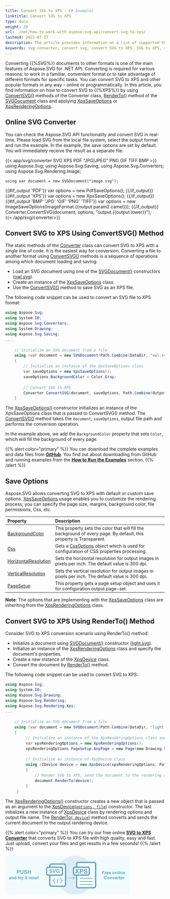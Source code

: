 ```yaml
---
title: Convert SVG to XPS - C# Examples
linktitle: Convert SVG to XPS
type: docs
weight: 20
url:  /net/how-to-work-with-aspose-svg-api/convert-svg-to-xps/   
lastmod: 2022-07-27
description: The article provides information on a list of supported SVG to XPS conversion scenarios and how to execute them using the API. You will learn how to convert SVG to XPS and find C# examples of SVG conversions.
keywords: svg converter, convert svg, convert SVG to XPS, SVG to XPS, save options, c# code
---
```

<link href="./../../style.css" rel="stylesheet" type="text/css" />

Converting  {{%SVG%}} documents to other formats is one of the main features of Aspose.SVG for .NET API. Converting is required for various reasons: to work in a familiar, convenient format or to take advantage of different formats for specific tasks. You can convert SVG to XPS and other popular formats in any way - online or programmatically.  In this article, you find information on how to convert SVG to {{%XPS%}} by using [ConvertSVG()](https://reference.aspose.com/svg/net/aspose.svg.converters/converter/) methods of the Converter class, [RenderTo()](https://reference.aspose.com/svg/net/aspose.svg/svgdocument/renderto/) method  of the [SVGDocument](https://reference.aspose.com/svg/net/aspose.svg/svgdocument/) class and applying [XpsSaveOptions](https://reference.aspose.com/html/net/aspose.html.saving/xpssaveoptions/) or [XpsRenderingOptions](https://reference.aspose.com/svg/net/aspose.svg.rendering.xps/xpsrenderingoptions/).

## **Online SVG Converter**

You can check the Aspose.SVG API functionality and convert SVG in real-time.  Please load SVG from the local file system, select the output format and run the example.  In the example, the save options are set by default. You will immediately receive the result as a separate  file.

{{< app/svg/converter SVG  XPS  PDF  "JPG|JPEG" PNG GIF TIFF BMP >}}
using Aspose.Svg;
using Aspose.Svg.Saving;
using Aspose.Svg.Converters;
using Aspose.Svg.Rendering.Image;

    using var document = new SVGDocument("image.svg");

{{#if_output 'PDF'}}
    var options = new PdfSaveOptions();
{{/if_output}}
{{#if_output 'XPS'}}
    var options = new XpsSaveOptions();
{{/if_output}}
{{#if_output 'BMP' 'JPG' 'GIF' 'PNG' 'TIFF'}}
    var options = new ImageSaveOptions(ImageFormat.{{output param2 camel}});
{{/if_output}}
    Converter.ConvertSVG(document, options, "output.{{output lower}}");   
{{< /app/svg/converter>}} 

## **Convert SVG to XPS Using ConvertSVG() Method**

The static methods of the [Converter](https://reference.aspose.com/svg/net/aspose.svg.converters/converter/) class can convert SVG to XPS  with a single line of code. It is the easiest way for conversion. Converting a file to another format using [ConvertSVG()](https://reference.aspose.com/svg/net/aspose.svg.converters/converter/) methods is a sequence of operations among which document loading and saving: 

 - Load an SVG document using one of the [SVGDocument()](https://reference.aspose.com/svg/net/aspose.svg/svgdocument/svgdocument/) constructors ([owl.svg](http://docs.aspose.com/svg/net/drawing-basics/svg-path-data/owl.svg)).
 - Create an instance of the [XpsSaveOptions](https://reference.aspose.com/svg/net/aspose.svg.saving/xpssaveoptions/) class.
 - Use the [ConvertSVG()](https://reference.aspose.com/svg/net/aspose.svg.converters/converter/convertsvg/) method to save SVG as an XPS file. 

 The following code snippet can be used to convert an SVG file to XPS format:

```c#
using Aspose.Svg;
using System.IO;
using Aspose.Svg.Converters;
using System.Drawing;
using Aspose.Svg.Saving;
...

    // Initialize an SVG document from a file
    using (var document = new SVGDocument(Path.Combine(DataDir, "owl.svg")))
    {
        // Initialize an instance of the XpsSaveOptions class
        var saveOptions = new XpsSaveOptions();
        saveOptions.BackgroundColor = Color.Gray;
    
        // Convert SVG to XPS
        Converter.ConvertSVG(document, saveOptions, Path.Combine(OutputDir, "owl_out.xps"));
    }
```

The [XpsSaveOptions()](https://reference.aspose.com/svg/net/aspose.svg.saving/xpssaveoptions/xpssaveoptions/) constructor initializes an instance of the XpsSaveOptions class that is passed to ConvertSVG() method. The [ConvertSVG()](https://reference.aspose.com/svg/net/aspose.svg.converters/converter/convertsvg/) method  takes the  `document`, `saveOptions`, output file path and performs the conversion operation. 

In the example above, we add the `BackgroundColor` property that sets `Color`, which will fill the background of every page. 

{{% alert color="primary" %}} 
You can download the complete examples and data files from [**GitHub**](https://github.com/aspose-svg/Aspose.SVG-Documentation). You find out about downloading from GitHub and running examples from the [**How to Run the Examples**](http://docs.aspose.com/svg/net/how-to-run-the-tests) section.
{{% /alert %}} 

## **Save Options**

Aspose.SVG allows converting SVG to XPS with default or custom save options. [XpsSaveOptions](https://reference.aspose.com/svg/net/aspose.svg.saving/xpssaveoptions/) usage enables you to customize the rendering process; you can specify the page size, margins, background color, file permissions, Css, etc. 

| Property                                                     | Description                                                  |
| :----------------------------------------------------------- | :----------------------------------------------------------- |
| [BackgroundColor](https://reference.aspose.com/svg/net/aspose.svg.rendering/renderingoptions/backgroundcolor/) | This property sets the color that will fill the background of every page. By default, this property is Transparent. |
| [Css](https://reference.aspose.com/svg/net/aspose.svg.rendering/renderingoptions/css/) | Gets a [CssOptions](https://reference.aspose.com/svg/net/aspose.svg.rendering/cssoptions/) object which is used for configuration of CSS properties processing. |
| [HorizontalResolution](https://reference.aspose.com/svg/net/aspose.svg.rendering/renderingoptions/horizontalresolution/) | Sets the horizontal resolution for output images in pixels per inch. The default value is 300 dpi. |
| [VerticalResolution](https://reference.aspose.com/svg/net/aspose.svg.rendering/renderingoptions/verticalresolution/) | Sets the vertical resolution for output images in pixels per inch. The default value is 300 dpi. |
| [PageSetup](https://reference.aspose.com/svg/net/aspose.svg.rendering/renderingoptions/pagesetup/) | This property gets a page setup object and uses it for configuration output page-set. |

**Note**: The options that are implementing with the [XpsSaveOptions](https://reference.aspose.com/svg/net/aspose.svg.saving/xpssaveoptions/) class are inheriting from the [XpsRenderingOptions](https://reference.aspose.com/svg/net/aspose.svg.rendering.xps/xpsrenderingoptions/) class.

## **Convert SVG to XPS Using RenderTo() Method**

Consider SVG to XPS conversion scenario using RenderTo() method:

 - Initialize a document using  [SVGDocument()](https://reference.aspose.com/svg/net/aspose.svg/svgdocument/svgdocument/) constructor ([light.svg](http://docs.aspose.com/svg/net/how-to-work-with-aspose-svg-api/converting/light.svg)).
 - Initialize an instance of the [XpsRenderingOptions](https://reference.aspose.com/svg/net/aspose.svg.rendering.xps/xpsrenderingoptions/) class and specify the document's properties.
 - Create a new instance of the [XpsDevice](https://reference.aspose.com/svg/net/aspose.svg.rendering.xps/xpsdevice/) class.
 - Convert the document by [RenderTo()](https://reference.aspose.com/svg/net/aspose.svg/svgdocument/renderto/) method. 

The following code snippet can be used to convert SVG to XPS:

```c#
using Aspose.Svg;
using System.IO;
using Aspose.Svg.Drawing;
using Aspose.Svg.Rendering;
using Aspose.Svg.Rendering.Xps;
...
	
	// Initialize an SVG document from a file
	using (var document = new SVGDocument(Path.Combine(DataDir, "light.svg")))
	{
	     // Initialize an instance of the XpsRenderingOptions class and set a custom PageSetup properties
		 var xpsRenderingOptions = new XpsRenderingOptions();
	     xpsRenderingOptions.PageSetup.AnyPage = new Page(new Drawing.Size(500, 500), new Margin(10, 10, 10, 10));	     
	     
		 // Initialize an instance of XpsDevice class
	     using (IDevice device = new XpsDevice(xpsRenderingOptions, Path.Combine(OutputDir, "light_out.xps")))
	     {
	         // Render SVG to XPS, send the document to the rendering device
			 document.RenderTo(device);
	     }
	 }
```

The [XpsRenderingOptions()](https://reference.aspose.com/svg/net/aspose.svg.rendering.xps/xpsrenderingoptions/) constructor creates a new object that is passed as an argument to the [XpsDevice(`options, file`)](https://reference.aspose.com/svg/net/aspose.svg.rendering.xps/xpsdevice/xpsdevice/) constructor. The last initializes a new instance of [XpsDevice](https://reference.aspose.com/svg/net/aspose.svg.rendering.xps/xpsdevice/) class by rendering options and output file name.  The [RenderTo(` device`)](https://reference.aspose.com/svg/net/aspose.svg/svgdocument/renderto/)  method converts and sends the current document to the output rendering device.

{{% alert color="primary" %}}
You can try our free online <a href="https://products.aspose.app/svg/conversion/svg-to-xps" target="_blank">**SVG to XPS Converter**</a> that converts SVG to XPS file with high quality, easy and fast. Just upload, convert your files and get results in a few seconds!
{{% /alert %}}

<a href="https://products.aspose.app/svg/conversion/svg-to-xps" target="_blank">![Text "Banner SVG to XPS Converter"](svg-to-xps.png#center)</a>



